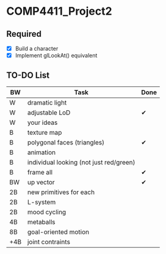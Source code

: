 # COMP4411_Project2

## Required

- [x] Build a character
- [x] Implement glLookAt() equivalent

## TO-DO List
|BW|Task|Done|
|-|-|-|
|W|dramatic light|
|W|adjustable LoD|✔
|W|your ideas|
|B|texture map|
|B|polygonal faces (triangles)|✔
|B|animation|
|B|individual looking (not just red/green)|
|B|frame all|✔
|BW|up vector|✔
|2B|new primitives for each|
|2B|L-system|
|2B|mood cycling|
|4B|metaballs|
|8B|goal-oriented motion|
|+4B|joint contraints|